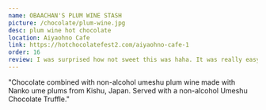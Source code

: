 ```yaml
---
name: OBAACHAN'S PLUM WINE STASH
picture: /chocolate/plum-wine.jpg
desc: plum wine hot chocolate
location: Aiyaohno Cafe
link: https://hotchocolatefest2.com/aiyaohno-cafe-1
order: 16
review: I was surprised how not sweet this was haha. It was really easy to drink! The cup was also kinda of amazing. Kinda felt like drinking mulled wine.
---
```


"Chocolate combined with non-alcohol umeshu plum wine made with Nanko ume
plums from Kishu, Japan. Served with a non-alcohol Umeshu Chocolate Truffle."
